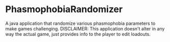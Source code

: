 # PhasmophobiaRandomizer
A java application that randomize various phasmophobia parameters to make games challenging.
DISCLAIMER: This application doesn't alter in any way the actual game, just provides info to the player to edit loadouts.
